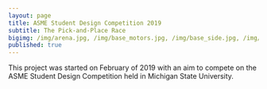 ```yaml
---
layout: page
title: ASME Student Design Competition 2019
subtitle: The Pick-and-Place Race
bigimg: /img/arena.jpg, /img/base_motors.jpg, /img/base_side.jpg, /img/bore.jpg, /img/build_1.jpg, /img/laser_cut.jpg, /img/more_bore.jpg, /img/prototype_work.jpg, /img/the bucket.jpg, /img/working_engineer.jpg
published: true
---
```


This project was started on February of 2019 with an aim to compete on the ASME Student Design Competition held in Michigan State University. 





